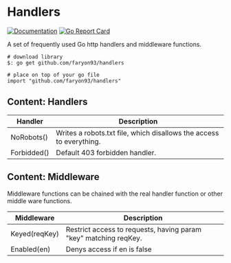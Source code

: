 # Handlers
[![Documentation](https://godoc.org/github.com/faryon93/handlers?status.svg)](http://godoc.org/github.com/faryon93/handlers)
[![Go Report Card](https://goreportcard.com/badge/github.com/faryon93/handlers)](https://goreportcard.com/report/github.com/faryon93/handlers)

A set of frequently used Go http handlers and middleware functions.

    # download library
    $: go get github.com/faryon93/handlers

    # place on top of your go file
    import "github.com/faryon93/handlers"

## Content: Handlers

| Handler       | Description                                                         |
| ------------- | ------------------------------------------------------------------- |
| NoRobots()    | Writes a robots.txt file, which disallows the access to everything. |
| Forbidded()   | Default 403 forbidden handler.                                      |

## Content: Middleware

Middleware functions can be chained with the real handler function or other middle ware functions.

| Middleware        | Description                                                       |
| ----------------- | ----------------------------------------------------------------- |
| Keyed(reqKey)     | Restrict access to requests, having param "key" matching reqKey.  |
| Enabled(en)       | Denys access if en is false                                        |
